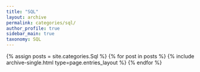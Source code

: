 ```yaml
---
title: "SQL"
layout: archive
permalink: categories/sql/
author_profile: true
sidebar_main: true
taxonomy: SQL
---
```



{% assign posts = site.categories.Sql %}
{% for post in posts %} {% include archive-single.html type=page.entries_layout %} {% endfor %}
